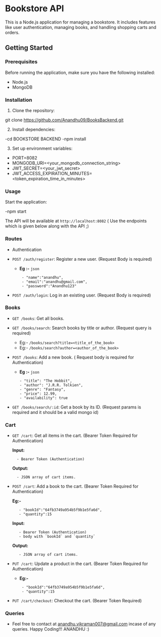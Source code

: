 # Bookstore API

This is a Node.js application for managing a bookstore. It includes features like user authentication, managing books, and handling shopping carts and orders.

## Getting Started

### Prerequisites

Before running the application, make sure you have the following installed:

- Node.js
- MongoDB

### Installation

1. Clone the repository:

git clone https://github.com/Anandhu09/BooksBackend.git

2. Install dependencies:

-cd BOOKSTORE BACKEND
-npm install

3. Set up environment variables:

- PORT=8082
- MONGODB_URI=<your_mongodb_connection_string>
- JWT_SECRET=<your_jwt_secret>
- JWT_ACCESS_EXPIRATION_MINUTES=<token_expiration_time_in_minutes>

### Usage

Start the application:

-npm start

The API will be available at `http://localhost:8082` ( Use the endpoints which is given below along with the API ;)

### Routes

- Authentication

* `POST /auth/register`: Register a new user. (Request Body is required)
   - **Eg :-** `json` 
       
          - "name":"anandhu",
          - "email":"anandhu@gmail.com",
          - "password":"Anandhu123"

* `POST /auth/login`: Log in an existing user. (Request Body is required)

### Books

- `GET /books`: Get all books.
- `GET /books/search`: Search books by title or author. (Request query is required)
  - Eg:- `/books/search?title=<title_of_the_book>`
  - Eg:- `/books/search?author=<author_of_the_book>`
- `POST /books`: Add a new book. ( Request body is required for Authentication)

  - **Eg :-** `json`
    
        - "title": "The Hobbit",
        - "author": "J.R.R. Tolkien",
        - "genre": "Fantasy",
        - "price": 12.99,
        - "availability": true
    

- `GET /books/search/:id`: Get a book by its ID. (Request params is required and it should be a valid mongo id)

### Cart

- `GET /cart`: Get all items in the cart. (Bearer Token Required for Authentication)

    **Input:**

        - Bearer Token (Authentication)

    **Output:**

        - JSON array of cart items.

- `POST /cart`: Add a book to the cart. (Bearer Token Required for Authentication)

   **Eg:-**
         
         - "bookId":"64fb3749a954b5f9b1e5fa6d",  
         - "quantity":15
          

     **Input:**

         - Bearer Token (Authentication)
         - body with `bookId` and `quantity`

     **Output:**

         - JSON array of cart items.

- `PUT /cart`: Update a product in the cart. (Bearer Token Required for Authentication)

     - **Eg:-**
         
            - "bookId":"64fb3749a954b5f9b1e5fa6d",  
            - "quantity":15
         

- `PUT /cart/checkout`: Checkout the cart. (Bearer Token Required)

### Queries

- Feel free to contact at anandhu.vikraman007@gmail.com incase of any queries. Happy Coding!!! ANANDHU :)

